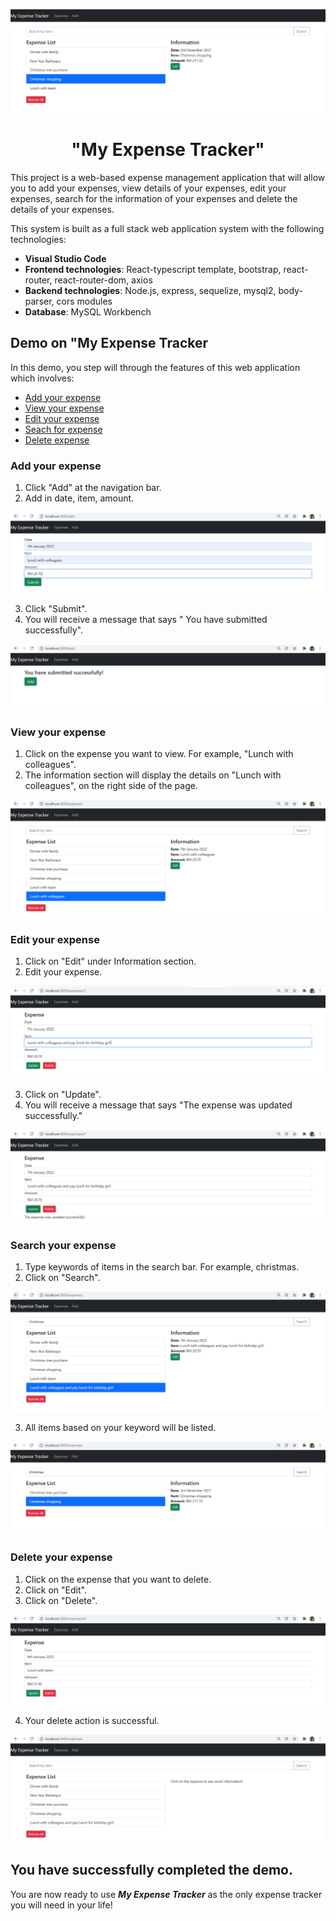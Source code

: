 ![landingpage](/landingpage.jpg)

<h1 align = "center"> "My Expense Tracker" </h1>

This project is a web-based expense management application that will allow you to add your expenses, view details of your expenses, edit your expenses, search for the information of your expenses and delete the details of your expenses.   

This system is built as a full stack web application system with the following technologies:  
* **Visual Studio Code**  
* **Frontend technologies**: React-typescript template, bootstrap, react-router, react-router-dom, axios  
* **Backend technologies**: Node.js, express, sequelize, mysql2, body-parser, cors modules   
* **Database**: MySQL Workbench   

## Demo on "My Expense Tracker  

In this demo, you step will through the features of this web application which involves:   
* <a href = "Add-your-expense">Add your expense</a>
* <a href = "View-your-expense">View your expense</a>
* <a href = "Edit-your-expense">Edit your expense</a>
* <a href = "Search-for-expense">Seach for expense</a>
* <a href = "Delete-expense">Delete expense</a>

### Add your expense  
   
1. Click "Add" at the navigation bar.  
2. Add in date, item, amount.  

![addin](/addin.jpg)

3. Click "Submit".   
4. You will receive a message that says " You have submitted successfully".   

![addsucess](/addsucess.jpg)  

### View your expense  

1. Click on the expense you want to view. For example, "Lunch with colleagues".
2. The information section will display the details on "Lunch with colleagues", on the right side of the page.  

![view](/viewexpense.jpg)  

### Edit your expense   

1. Click on "Edit" under Information section.
2. Edit your expense.   

![update](/update.jpg)  

3. Click on "Update".   
4. You will receive a message that says "The expense was updated successfully."   

![updatesucess](/updatesuccess.jpg)   

### Search your expense   

1. Type keywords of items in the search bar. For example, christmas.
2. Click on "Search".   

![search](/search.jpg)

3. All items based on your keyword will be listed.   

![searchsucess](/searchsucess.jpg)   

### Delete your expense

1. Click on the expense that you want to delete.   
2. Click on "Edit".   
3. Click on "Delete".   

![delete](/delete.jpg)  

4. Your delete action is successful.   

![deletesucess](/deletesuccess.jpg)  

## You have successfully completed the demo.  
You are now ready to use ***My Expense Tracker*** as the only expense tracker you will need in your life! 
